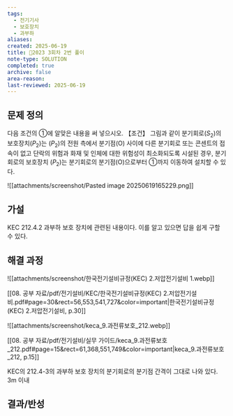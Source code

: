 ```yaml
---
tags:
  - 전기기사
  - 보호장치
  - 과부하
aliases: 
created: 2025-06-19
title: 🔬2023 3회차 2번 풀이
note-type: SOLUTION
completed: true
archive: false
area-reason: 
last-reviewed: 2025-06-19
---
```



## 문제 정의
다음 조건의 ①에 알맞은 내용을 써 넣으시오. 【조건】 그림과 같이 분기회로($S_{2}$​)의 보호장치($P_{2}$​)는 ($P_{2}$​)의 전원 측에서 분기점(O) 사이에 다른 분기회로 또는 콘센트의 접속이 없고 단락의 위험과 화재 및 인체에 대한 위험성이 최소화되도록 시설된 경우, 분기회로의 보호장치 ($P_{2}$​)는 분기회로의 분기점(O)으로부터 ①까지 이동하여 설치할 수 있다.

![[attachments/screenshot/Pasted image 20250619165229.png]]


## 가설

KEC 212.4.2 과부하 보호 장치에 관련된 내용이다. 이를 알고 있으면 답을 쉽게 구할 수 있다.

## 해결 과정

![[attachments/screenshot/한국전기설비규정(KEC) 2.저압전기설비 1.webp]]

[[08. 공부 자료/pdf/전기설비/KEC/한국전기설비규정(KEC) 2.저압전기설비.pdf#page=30&rect=56,553,541,727&color=important|한국전기설비규정(KEC) 2.저압전기설비, p.30]]


![[attachments/screenshot/keca_9.과전류보호_212.webp]]

[[08. 공부 자료/pdf/전기설비/실무 가이드/keca_9.과전류보호_212.pdf#page=15&rect=61,368,551,749&color=important|keca_9.과전류보호_212, p.15]]


KEC의 212.4-3의 과부하 보호 장치의 분기회로의 분기점 간격이 그대로 나와 있다. 3m 이내

## 결과/반성
